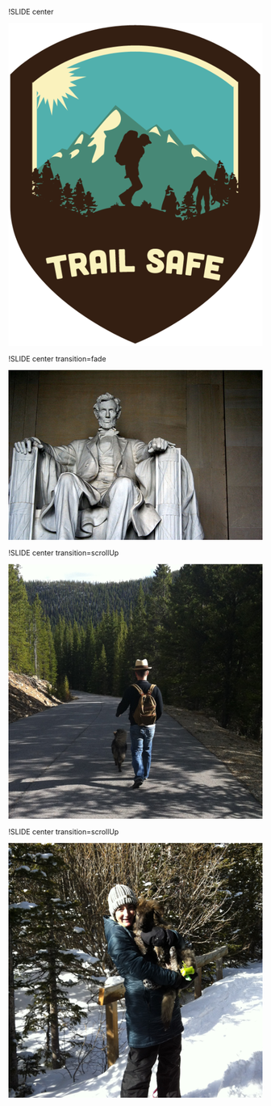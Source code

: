 
!SLIDE center

![logo](images/logo.png)

!SLIDE center transition=fade

![DC](images/dc.jpg)

!SLIDE center transition=scrollUp

![DC](images/hiking2.png)

!SLIDE center transition=scrollUp

![DC](images/hiking3.png)